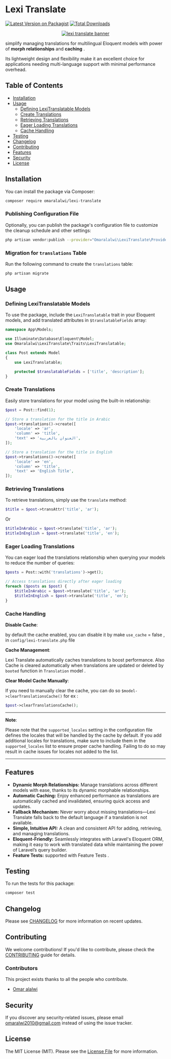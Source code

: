 # Lexi Translate

[![Latest Version on Packagist](https://img.shields.io/packagist/v/omaralalwi/lexi-translate.svg?style=flat-square)](https://packagist.org/packages/omaralalwi/lexi-translate)
[![Total Downloads](https://img.shields.io/packagist/dt/omaralalwi/lexi-translate.svg?style=flat-square)](https://packagist.org/packages/omaralalwi/lexi-translate)

<p align="center">
  <a href="https://omaralalwi.github.io/lexi-translate" target="_blank">
    <img src="https://raw.githubusercontent.com/omaralalwi/lexi-translate/master/public/images/lexi-translate-banner.jpg" alt="lexi translate banner">
  </a>
</p>

simplify managing translations for multilingual Eloquent models with power of **morph relationships** and **caching** .

Its lightweight design and flexibility make it an excellent choice for applications needing multi-language support with minimal performance overhead.

## Table of Contents

- [Installation](#installation)
- [Usage](#usage)
  - [Defining LexiTranslatable Models](#defining-lexitranslatable-models)
  - [Create Translations](#Create-translations)
  - [Retrieving Translations](#retrieving-translations)
  - [Eager Loading Translations](#eager-loading-translations)
  - [Cache Handling](#cache-handling)
- [Testing](#testing)
- [Changelog](#changelog)
- [Contributing](#contributing)
- [Features](#features)
- [Security](#security)
- [License](#license)

## Installation

You can install the package via Composer:

```bash
composer require omaralalwi/lexi-translate
```

### Publishing Configuration File

Optionally, you can publish the package's configuration file to customize the cleanup schedule and other settings:

```bash
php artisan vendor:publish --provider="Omaralalwi\LexiTranslate\Providers\LexiTranslateServiceProvider" --tag=config
```

### Migration for `translations` Table

Run the following command to create the `translations` table:

```bash
php artisan migrate
```

## Usage

### Defining LexiTranslatable Models

To use the package, include the `LexiTranslatable` trait in your Eloquent models, and add translated attributes in `$translatableFields` array:

```php
namespace App\Models;

use Illuminate\Database\Eloquent\Model;
use Omaralalwi\LexiTranslate\Traits\LexiTranslatable;

class Post extends Model
{
    use LexiTranslatable;

    protected $translatableFields = ['title', 'description'];
}
```

### Create Translations

Easily store translations for your model using the built-in relationship:

```php
$post = Post::find(1);

// Store a translation for the title in Arabic
$post->translations()->create([
    'locale' => 'ar',
    'column' => 'title',
    'text' => 'العنوان بالعربية',
]);

// Store a translation for the title in English
$post->translations()->create([
    'locale' => 'en',
    'column' => 'title',
    'text' => 'English Title',
]);

```

### Retrieving Translations

To retrieve translations, simply use the `translate` method:

```php
$title = $post->transAttr('title', 'ar');
```
Or
```php
$titleInArabic = $post->translate('title', 'ar');
$titleInEnglish = $post->translate('title', 'en');
```

### Eager Loading Translations

You can eager load the translations relationship when querying your models to reduce the number of queries:

```php
$posts = Post::with('translations')->get();

// Access translations directly after eager loading
foreach ($posts as $post) {
    $titleInArabic = $post->translate('title', 'ar');
    $titleInEnglish = $post->translate('title', 'en');
}
```

### Cache Handling

**Disable Cache**:

by default the cache enabled, you can disable it  by make `use_cache` = false , in `config/lexi-translate.php` file

**Cache Management**:

Lexi Translate automatically caches translations to boost performance.
Also Cache is cleared automatically when translations are updated or deleted by `booted` function in `Translation` model .

**Clear Model Cache Manually**:

If you need to manually clear the cache, you can do so `$model->clearTranslationsCache()` for ex :

```php
$post->clearTranslationsCache();
```

---
**Note**:

Please note that the `supported_locales` setting in the configuration file defines the locales that will be handled by the cache by default. 
If you add additional locales for translations, make sure to include them in the `supported_locales` list to ensure proper cache handling. Failing to do so may result in cache issues for locales not added to the list.

---

## Features

- **Dynamic Morph Relationships:** Manage translations across different models with ease, thanks to its dynamic morphable relationships.
- **Automatic Caching:** Enjoy enhanced performance as translations are automatically cached and invalidated, ensuring quick access and updates.
- **Fallback Mechanism:** Never worry about missing translations—Lexi Translate falls back to the default language if a translation is not available.
- **Simple, Intuitive API:** A clean and consistent API for adding, retrieving, and managing translations.
- **Eloquent-Friendly:** Seamlessly integrates with Laravel's Eloquent ORM, making it easy to work with translated data while maintaining the power of Laravel’s query builder.
- **Feature Tests:** supported with Feature Tests .

## Testing

To run the tests for this package:

```bash
composer test
```

## Changelog

Please see [CHANGELOG](CHANGELOG.md) for more information on recent updates.

## Contributing

We welcome contributions! If you'd like to contribute, please check the [CONTRIBUTING](CONTRIBUTING.md) guide for details.

### Contributors

This project exists thanks to all the people who contribute.

- [Omar alalwi](https://github.com/omaralalwi)

## Security

If you discover any security-related issues, please email [omaralwi2010@gmail.com](mailto:omaralwi2010@gmail.com) instead of using the issue tracker.

## License

The MIT License (MIT). Please see the [License File](LICENSE.md) for more information.

